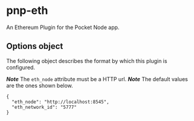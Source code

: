 # pnp-eth
An Ethereum Plugin for the Pocket Node app.

## Options object
The following object describes the format by which this plugin is configured.

***Note*** The `eth_node` attribute must be a HTTP url.
***Note*** The default values are the ones shown below.

```
{
  "eth_node": "http://localhost:8545",
  "eth_network_id": "5777"
}
```
